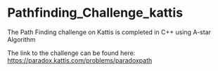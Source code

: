 # Pathfinding_Challenge_kattis
The Path Finding challenge on Kattis is completed in C++ using A-star Algorithm

The link to the challenge can be found here:  https://paradox.kattis.com/problems/paradoxpath
